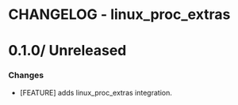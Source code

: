 # CHANGELOG - linux_proc_extras

0.1.0/ Unreleased
==================

### Changes

* [FEATURE] adds linux_proc_extras integration.
